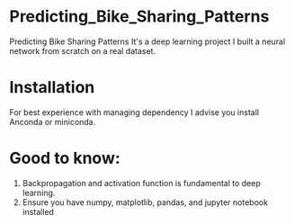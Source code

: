 # Predicting_Bike_Sharing_Patterns
Predicting Bike Sharing Patterns
It's a deep learning project I built a neural network from scratch on a real dataset.

# Installation
For best experience with managing dependency I advise you install Anconda or miniconda.

# Good to know:
1. Backpropagation and activation function is fundamental to deep learning. 
2. Ensure you have numpy, matplotlib, pandas, and jupyter notebook installed
